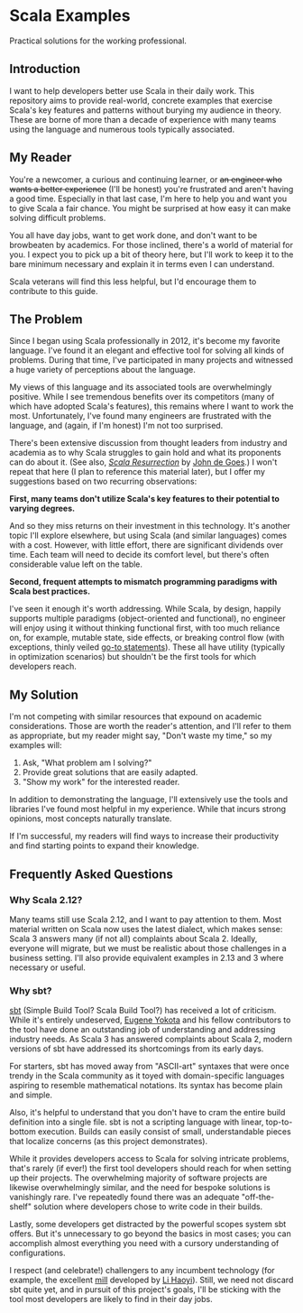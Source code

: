 # Scala Examples

Practical solutions for the working professional.

## Introduction

I want to help developers better use Scala in their daily work. This repository aims to provide real-world, concrete examples that exercise Scala's key features and patterns without burying my audience in theory. These are borne of more than a decade of experience with many teams using the language and numerous tools typically associated.

## My Reader

You're a newcomer, a curious and continuing learner, or ~~an engineer who wants a better experience~~ (I'll be honest) you're frustrated and aren't having a good time. Especially in that last case, I'm here to help you and want you to give Scala a fair chance. You might be surprised at how easy it can make solving difficult problems.

You all have day jobs, want to get work done, and don't want to be browbeaten by academics. For those inclined, there's a world of material for you. I expect you to pick up a bit of theory here, but I'll work to keep it to the bare minimum necessary and explain it in terms even I can understand.

Scala veterans will find this less helpful, but I'd encourage them to contribute to this guide.

## The Problem

Since I began using Scala professionally in 2012, it's become my favorite language. I've found it an elegant and effective tool for solving all kinds of problems. During that time, I've participated in many projects and witnessed a huge variety of perceptions about the language.

My views of this language and its associated tools are overwhelmingly positive. While I see tremendous benefits over its competitors (many of which have adopted Scala's features), this remains where I want to work the most. Unfortunately, I've found many engineers are frustrated with the language, and (again, if I'm honest) I'm not too surprised.

There's been extensive discussion from thought leaders from industry and academia as to why Scala struggles to gain hold and what its proponents can do about it. (See also, [_Scala Resurrection_][john-de-goes-scala-resurrection] by [John de Goes][journal-john-de-goes].) I won't repeat that here (I plan to reference this material later), but I offer my suggestions based on two recurring observations:

[journal-john-de-goes]: https://degoes.net/
[john-de-goes-scala-resurrection]: https://degoes.net/articles/scala-resurrection

**First, many teams don't utilize Scala's key features to their potential to varying degrees.**

And so they miss returns on their investment in this technology. It's another topic I'll explore elsewhere, but using Scala (and similar languages) comes with a cost. However, with little effort, there are significant dividends over time. Each team will need to decide its comfort level, but there's often considerable value left on the table.

**Second, frequent attempts to mismatch programming paradigms with Scala best practices.**

I've seen it enough it's worth addressing. While Scala, by design, happily supports multiple paradigms (object-oriented and functional), no engineer will enjoy using it without thinking functional first, with too much reliance on, for example, mutable state, side effects, or breaking control flow (with exceptions, thinly veiled [go-to statements][wikipedia-considered-harmful]). These all have utility (typically in optimization scenarios) but shouldn't be the first tools for which developers reach.

[wikipedia-considered-harmful]: https://en.wikipedia.org/wiki/Considered_harmful

## My Solution

I'm not competing with similar resources that expound on academic considerations. Those are worth the reader's attention, and I'll refer to them as appropriate, but my reader might say, "Don't waste my time," so my examples will:

1. Ask, "What problem am I solving?"
1. Provide great solutions that are easily adapted.
1. "Show my work" for the interested reader.

In addition to demonstrating the language, I'll extensively use the tools and libraries I've found most helpful in my experience. While that incurs strong opinions, most concepts naturally translate.

If I'm successful, my readers will find ways to increase their productivity and find starting points to expand their knowledge.

## Frequently Asked Questions

### Why Scala 2.12?

Many teams still use Scala 2.12, and I want to pay attention to them. Most material written on Scala now uses the latest dialect, which makes sense: Scala 3 answers many (if not all) complaints about Scala 2. Ideally, everyone will migrate, but we must be realistic about those challenges in a business setting. I'll also provide equivalent examples in 2.13 and 3 where necessary or useful.

### Why sbt?

[sbt][build-tool-sbt] (Simple Build Tool? Scala Build Tool?) has received a lot of criticism. While it's entirely undeserved, [Eugene Yokota][github-eugene-yokota] and his fellow contributors to the tool have done an outstanding job of understanding and addressing industry needs. As Scala 3 has answered complaints about Scala 2, modern versions of sbt have addressed its shortcomings from its early days.

For starters, sbt has moved away from "ASCII-art" syntaxes that were once trendy in the Scala community as it toyed with domain-specific languages aspiring to resemble mathematical notations. Its syntax has become plain and simple.

Also, it's helpful to understand that you don't have to cram the entire build definition into a single file. sbt is not a scripting language with linear, top-to-bottom execution. Builds can easily consist of small, understandable pieces that localize concerns (as this project demonstrates).

While it provides developers access to Scala for solving intricate problems, that's rarely (if ever!) the first tool developers should reach for when setting up their projects. The overwhelming majority of software projects are likewise overwhelmingly similar, and the need for bespoke solutions is vanishingly rare. I've repeatedly found there was an adequate "off-the-shelf" solution where developers chose to write code in their builds.

Lastly, some developers get distracted by the powerful scopes system sbt offers. But it's unnecessary to go beyond the basics in most cases; you can accomplish almost everything you need with a cursory understanding of configurations.

I respect (and celebrate!) challengers to any incumbent technology (for example, the excellent [mill][build-tool-mill] developed by [Li Haoyi][journal-li-haoyi]). Still, we need not discard sbt quite yet, and in pursuit of this project's goals, I'll be sticking with the tool most developers are likely to find in their day jobs.

[build-tool-mill]: https://github.com/com-lihaoyi/mill

[build-tool-sbt]: https://www.scala-sbt.org/

[github-eugene-yokota]: https://github.com/eed3si9n

[journal-li-haoyi]: https://www.lihaoyi.com/
